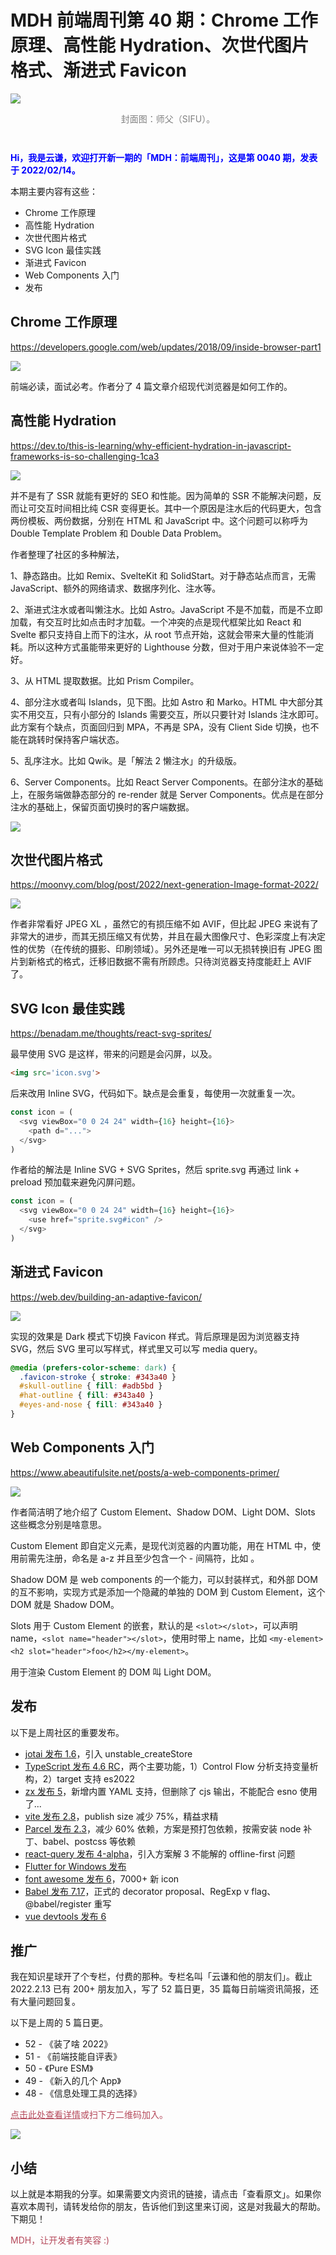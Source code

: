 # MDH 前端周刊第 40 期：Chrome 工作原理、高性能 Hydration、次世代图片格式、渐进式 Favicon

<img src="https://tva1.sinaimg.cn/large/008i3skNly1gzc9qutoxrj30vx0hyjtk.jpg" style="margin:0;padding:0;vertical-align:middle;" />

<p style="color:gray;text-align:center;margin-bottom:3em;">封面图：师父（SIFU）。</p>

<p style="color:blue;font-weight:bold;">Hi，我是云谦，欢迎打开新一期的「MDH：前端周刊」，这是第 0040 期，发表于 2022/02/14。</p>

本期主要内容有这些：

- Chrome 工作原理
- 高性能 Hydration
- 次世代图片格式
- SVG Icon 最佳实践
- 渐进式 Favicon
- Web Components 入门
- 发布

## Chrome 工作原理
https://developers.google.com/web/updates/2018/09/inside-browser-part1

![](https://tva1.sinaimg.cn/large/008i3skNly1gzc9rpr6hfj30xc0irmza.jpg)

前端必读，面试必考。作者分了 4 篇文章介绍现代浏览器是如何工作的。

## 高性能 Hydration
https://dev.to/this-is-learning/why-efficient-hydration-in-javascript-frameworks-is-so-challenging-1ca3

![](https://tva1.sinaimg.cn/large/008i3skNly1gzc9sgjivsj30og06aq3l.jpg)

并不是有了 SSR 就能有更好的 SEO 和性能。因为简单的 SSR 不能解决问题，反而让可交互时间相比纯 CSR 变得更长。其中一个原因是注水后的代码更大，包含两份模板、两份数据，分别在 HTML 和 JavaScript 中。这个问题可以称呼为 Double Template Problem 和 Double Data Problem。

作者整理了社区的多种解法，

1、静态路由。比如 Remix、SvelteKit 和 SolidStart。对于静态站点而言，无需 JavaScript、额外的网络请求、数据序列化、注水等。

2、渐进式注水或者叫懒注水。比如 Astro。JavaScript 不是不加载，而是不立即加载，有交互时比如点击时才加载。一个冲突的点是现代框架比如 React 和 Svelte 都只支持自上而下的注水，从 root 节点开始，这就会带来大量的性能消耗。所以这种方式虽能带来更好的 Lighthouse 分数，但对于用户来说体验不一定好。

3、从 HTML 提取数据。比如 Prism Compiler。

4、部分注水或者叫 Islands，见下图。比如 Astro 和 Marko。HTML 中大部分其实不用交互，只有小部分的 Islands 需要交互，所以只要针对 Islands 注水即可。此方案有个缺点，页面回归到 MPA，不再是 SPA，没有 Client Side 切换，也不能在跳转时保持客户端状态。

5、乱序注水。比如 Qwik。是「解法 2 懒注水」的升级版。

6、Server Components。比如 React Server Components。在部分注水的基础上，在服务端做静态部分的 re-render 就是 Server Components。优点是在部分注水的基础上，保留页面切换时的客户端数据。

![](https://tva1.sinaimg.cn/large/008i3skNly1gzc9slketkj30jg06vjrv.jpg)

## 次世代图片格式
https://moonvy.com/blog/post/2022/next-generation-Image-format-2022/

![](https://tva1.sinaimg.cn/large/008i3skNly1gzc9sv1hjoj315m0pkac1.jpg)

作者非常看好 JPEG XL ，虽然它的有损压缩不如 AVIF，但比起 JPEG 来说有了非常大的进步，而其无损压缩又有优势，并且在最大图像尺寸、色彩深度上有决定性的优势（在传统的摄影、印刷领域）。另外还是唯一可以无损转换旧有 JPEG 图片到新格式的格式，迁移旧数据不需有所顾虑。只待浏览器支持度能赶上 AVIF 了。

## SVG Icon 最佳实践
https://benadam.me/thoughts/react-svg-sprites/

最早使用 SVG 是这样，带来的问题是会闪屏，以及。

```html
<img src='icon.svg'>
```

后来改用 Inline SVG，代码如下。缺点是会重复，每使用一次就重复一次。

```js
const icon = (
  <svg viewBox="0 0 24 24" width={16} height={16}>
    <path d="...">
  </svg>
)
```

作者给的解法是 Inline SVG + SVG Sprites，然后 sprite.svg 再通过 link + preload 预加载来避免闪屏问题。

```js
const icon = (
  <svg viewBox="0 0 24 24" width={16} height={16}>
    <use href="sprite.svg#icon" />
  </svg>
)
```

## 渐进式 Favicon
https://web.dev/building-an-adaptive-favicon/

![](https://tva1.sinaimg.cn/large/008i3skNly1gzc9t5e1ohj318g0p0q4i.jpg)

实现的效果是 Dark 模式下切换 Favicon 样式。背后原理是因为浏览器支持 SVG，然后 SVG 里可以写样式，样式里又可以写 media query。

```css
@media (prefers-color-scheme: dark) {
  .favicon-stroke { stroke: #343a40 }
  #skull-outline { fill: #adb5bd }
  #hat-outline { fill: #343a40 }
  #eyes-and-nose { fill: #343a40 }
}
```

## Web Components 入门
https://www.abeautifulsite.net/posts/a-web-components-primer/

![](https://tva1.sinaimg.cn/large/008i3skNly1gzc9tav5ihj318g0p0q42.jpg)

作者简洁明了地介绍了 Custom Element、Shadow DOM、Light DOM、Slots 这些概念分别是啥意思。

Custom Element 即自定义元素，是现代浏览器的内置功能，用在 HTML 中，使用前需先注册，命名是 a-z 并且至少包含一个 - 间隔符，比如 <my-button>。

Shadow DOM 是 web components 的一个能力，可以封装样式，和外部 DOM 的互不影响，实现方式是添加一个隐藏的单独的 DOM 到 Custom Element，这个 DOM 就是 Shadow DOM。

Slots 用于 Custom Element 的嵌套，默认的是 `<slot></slot>`，可以声明 name，`<slot name="header"></slot>`，使用时带上 name，比如 `<my-element><h2 slot="header">foo</h2></my-element>`。

用于渲染 Custom Element 的 DOM 叫 Light DOM。

## 发布

以下是上周社区的重要发布。

- [jotai 发布 1.6](https://github.com/pmndrs/jotai/releases/tag/v1.6.0)，引入 unstable_createStore
- [TypeScript 发布 4.6 RC](https://devblogs.microsoft.com/typescript/announcing-typescript-4-6-rc/)，两个主要功能，1）Control Flow 分析支持变量析构，2）target 支持 es2022
- [zx 发布 5](https://github.com/google/zx/releases/tag/5.0.0)，新增内置 YAML 支持，但删除了 cjs 输出，不能配合 esno 使用了...
- [vite 发布 2.8](https://github.com/vitejs/vite/blob/main/packages/vite/CHANGELOG.md#280-2022-02-09)，publish size 减少 75%，精益求精
- [Parcel 发布 2.3](https://github.com/parcel-bundler/parcel/releases/tag/v2.3.0)，减少 60% 依赖，方案是预打包依赖，按需安装 node 补丁、babel、postcss 等依赖
- [react-query 发布 4-alpha](https://tkdodo.eu/blog/offline-react-query)，引入方案解 3 不能解的 offline-first 问题
- [Flutter for Windows 发布](https://medium.com/flutter/announcing-flutter-for-windows-6979d0d01fed)
- [font awesome 发布 6](https://fontawesome.com/docs/changelog/)，7000+ 新 icon
- [Babel 发布 7.17](https://babeljs.io/blog/2022/02/02/7.17.0)，正式的 decorator proposal、RegExp v flag、@babel/register 重写
- [vue devtools 发布 6](https://github.com/vuejs/devtools/releases/tag/v6.0.0)

## 推广

我在知识星球开了个专栏，付费的那种。专栏名叫「云谦和他的朋友们」。截止 2022.2.13 已有 200+ 朋友加入，写了 52 篇日更，35 篇每日前端资讯简报，还有大量问题回复。

以下是上周的 5 篇日更。

- 52 - 《装了啥 2022》
- 51 - 《前端技能自评表》
- 50 - 《Pure ESM》
- 49 - 《新入的几个 App》
- 48 - 《信息处理工具的选择》

<p style="color:#b5495b;"><a style="color:#b5495b;" href="https://mp.weixin.qq.com/s?__biz=MjM5NDgyODI4MQ==&mid=2247484448&idx=1&sn=3195bb82d2d2b7d58305c4f1aeae5e0d">点击此处查看详情</a>或扫下方二维码加入。</p>

![](https://tva1.sinaimg.cn/large/008i3skNly1gzc9tn5k6yj30u011xdj6.jpg)

## 小结

以上就是本期我的分享。如果需要文内资讯的链接，请点击「查看原文」。如果你喜欢本周刊，请转发给你的朋友，告诉他们到这里来订阅，这是对我最大的帮助。下期见！

<p style="color:#b5495b;">MDH，让开发者有笑容 :)</p>
